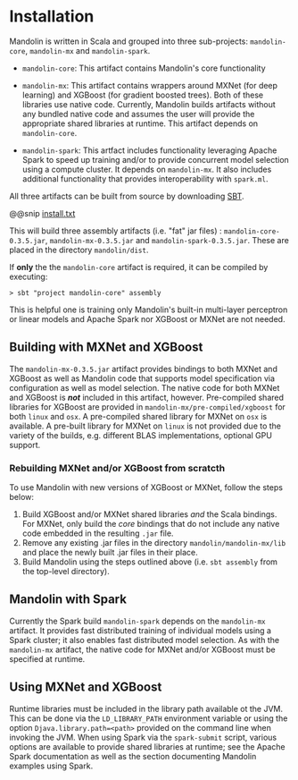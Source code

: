 # Installation

Mandolin is written in Scala and grouped into three sub-projects: `mandolin-core`, `mandolin-mx` and `mandolin-spark`.

* `mandolin-core`: This artifact contains Mandolin's core functionality

* `mandolin-mx`: This artifact contains wrappers around MXNet (for deep learning) and XGBoost (for gradient
boosted trees). Both of these libraries use native code. Currently, Mandolin builds artifacts without any
bundled native code and assumes the user will provide the appropriate shared libraries at runtime.
This artifact depends on `mandolin-core`. 

* `mandolin-spark`: This artfact includes functionality leveraging Apache Spark to speed
up training and/or to provide concurrent model selection using a compute cluster. It depends on
`mandolin-mx`. It also includes additional functionality that provides interoperability with `spark.ml`.

All three artifacts can be built from source by downloading [SBT](http://www.scala-sbt.org/download.html).

@@snip [install.txt](install/build_all.txt) 

This will build three assembly artifacts (i.e. "fat" jar files) :
`mandolin-core-0.3.5.jar`, `mandolin-mx-0.3.5.jar` and `mandolin-spark-0.3.5.jar`.
These are placed in the directory `mandolin/dist`.

If **only** the the `mandolin-core` artifact is required, it can be compiled by executing:

    > sbt "project mandolin-core" assembly

This is helpful one is training only Mandolin's built-in  multi-layer perceptron or linear models and
Apache Spark nor XGBoost or MXNet are not needed.  

## Building with MXNet and XGBoost

The `mandolin-mx-0.3.5.jar` artifact provides bindings to both MXNet and XGBoost as well as Mandolin
code that supports model specification via configuration as well as model selection. The native
code for both MXNet and XGBoost is ***not*** included in this artifact, however. Pre-compiled shared
libraries for XGBoost are provided in `mandolin-mx/pre-compiled/xgboost` for both `linux` and `osx`.
A pre-compiled shared library for MXNet on `osx` is available. A pre-built library for MXNet on `linux`
is not provided due to the variety of the builds, e.g. different BLAS implementations, optional GPU support.

### Rebuilding MXNet and/or XGBoost from scratcth

To use Mandolin with new versions of XGBoost or MXNet, follow the steps below:

  1) Build XGBoost and/or MXNet shared libraries *and* the Scala bindings.  For MXNet, only build the *core*
     bindings that do not include any native code embedded in the resulting `.jar` file.
  2) Remove any existing .jar files in the directory `mandolin/mandolin-mx/lib` and place the newly built .jar files in their place.
  3) Build Mandolin using the steps outlined above (i.e. `sbt assembly` from the top-level directory).
     

## Mandolin with Spark

Currently the Spark build `mandolin-spark` depends on the `mandolin-mx` artifact. It provides fast
distributed training of individual models using a Spark cluster; it also enables fast distributed
model selection.  As with the `mandolin-mx` artifact, the native code for MXNet and/or XGBoost
must be specified at runtime.

## Using MXNet and XGBoost

Runtime libraries must be included in the library path available ot the JVM. This can be done via
the `LD_LIBRARY_PATH` environment variable or using the option `Djava.library.path=<path>` provided
on the command line when invoking the JVM.  When using Spark via the `spark-submit` script, various
options are available to provide shared libraries at runtime; see the Apache Spark documentation
as well as the section documenting Mandolin examples using Spark.

